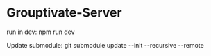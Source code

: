 # Grouptivate-Server

run in dev:
npm run dev

Update submodule:
git submodule update --init --recursive --remote